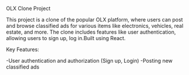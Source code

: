 OLX Clone Project

This project is a clone of the popular OLX platform, where users can post and browse classified ads for various items like electronics, vehicles, real estate, and more. The clone includes features like user authentication, allowing users to sign up, log in.Built using React.

Key Features:

 -User authentication and authorization (Sign up, Login)
 -Posting new classified ads 
 
